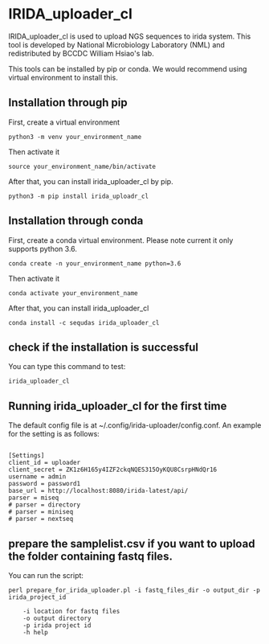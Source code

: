 # IRIDA_uploader_cl

IRIDA_uploader_cl is used to upload NGS sequences to irida system. This tool is developed by National Microbiology Laboratory (NML) and redistributed by BCCDC William Hsiao's lab.


This tools can be installed by pip or conda. We would recommend using virtual environment to install this.

## Installation through pip

First, create a virtual environment
```
python3 -m venv your_environment_name

```

Then activate it

```
source your_environment_name/bin/activate

```

After that, you can install irida_uploader_cl by pip.

```
python3 -m pip install irida_uploadr_cl
```

## Installation through conda

First, create a conda virtual environment. Please note current it only supports python 3.6.

```
conda create -n your_environment_name python=3.6

```

Then activate it
```
conda activate your_environment_name
```

After that, you can install irida_uploader_cl
```
conda install -c sequdas irida_uploader_cl
```

## check if the installation is successful

You can type this command to test:

```
irida_uploader_cl

```

## Running irida_uploader_cl for the first time

The default config file is at ~/.config/irida-uploader/config.conf. An example for the setting is as follows:

```

[Settings]
client_id = uploader
client_secret = ZK1z6H165y4IZF2ckqNQES315OyKQU8CsrpHNdQr16
username = admin
password = password1
base_url = http://localhost:8080/irida-latest/api/
parser = miseq
# parser = directory
# parser = miniseq
# parser = nextseq

```

## prepare the samplelist.csv if you want to upload the folder containing fastq files. 

You can run the script:
```
perl prepare_for_irida_uploader.pl -i fastq_files_dir -o output_dir -p irida_project_id 

    -i location for fastq files
    -o output directory
    -p irida project id
    -h help

```

